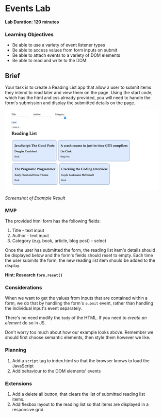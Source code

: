 # Events Lab

**Lab Duration: 120 minutes**

### Learning Objectives

- Be able to use a variety of event listener types
- Be able to access values from form inputs on submit
- Be able to attach events to a variety of DOM elements
- Be able to read and write to the DOM

## Brief

Your task is to create a Reading List app that allow a user to submit items they intend to read later and view them on the page. Using the start code, which has the html and css already provided, you will need to handle the form's submission and display the submitted details on the page.

![Screenshot of Example Result](images/screen_shot_reading_list.png)

*Screenshot of Example Result*


### MVP

The provided html form has the following fields:

1. Title - text input
2. Author - text input
3. Category (e.g. book, article, blog post) - select

Once the user has submitted the form, the reading list item's details should be displayed below and the form's fields should reset to empty. Each time the user submits the form, the new reading list item should be added to the display.

**Hint: Research `form.reset()`**

### Considerations

When we want to get the values from inputs that are contained within a form, we do that by handling the form's `submit` event, rather than handling the individual input's event separately.

There's no need modify the `body` of the HTML. If you need to *create an element* do so in JS.

Don't worry too much about how our example looks above. Remember we should first choose semantic elements, then style them however we like.

### Planning

1. Add a `script` tag to index.html so that the browser knows to load the JavaScript
2. Add behaviour to the DOM elements' events

### Extensions

1. Add a delete all button, that clears the list of submitted reading list items.
2. Add flexbox layout to the reading list so that items are displayed in a responsive grid.
